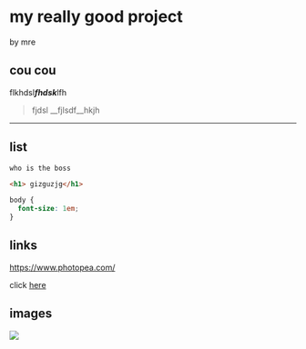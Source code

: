 # my really good project
by mre

## cou cou
flkhdsl***fhdsk***lfh<br>
 > fjdsl __fjlsdf__hkjh
 ---
 ## list

```
who is the boss 
```
```html
<h1> gizguzjg</h1> 
```
```css
body {
  font-size: 1em;
}
```
## links
 https://www.photopea.com/

click [here](https://www.photopea.com/
)

## images
![](https://media.wired.com/photos/5a595516f11e325008172bcb/master/pass/BabyGlimpseBaby-640504936.jpg)
